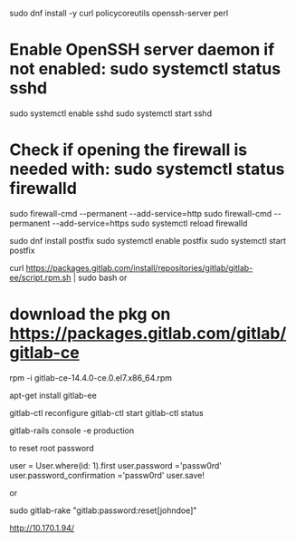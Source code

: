 

sudo dnf install -y curl policycoreutils openssh-server perl
# Enable OpenSSH server daemon if not enabled: sudo systemctl status sshd
sudo systemctl enable sshd
sudo systemctl start sshd
# Check if opening the firewall is needed with: sudo systemctl status firewalld
sudo firewall-cmd --permanent --add-service=http
sudo firewall-cmd --permanent --add-service=https
sudo systemctl reload firewalld

sudo dnf install postfix
sudo systemctl enable postfix
sudo systemctl start postfix

curl https://packages.gitlab.com/install/repositories/gitlab/gitlab-ee/script.rpm.sh | sudo bash
or
# download the pkg on https://packages.gitlab.com/gitlab/gitlab-ce
rpm -i  gitlab-ce-14.4.0-ce.0.el7.x86_64.rpm

apt-get install gitlab-ee

gitlab-ctl reconfigure gitlab-ctl start gitlab-ctl status

gitlab-rails console -e production

to reset root password

user = User.where(id: 1).first user.password ='passw0rd' user.password_confirmation ='passw0rd' user.save!

or

sudo gitlab-rake "gitlab:password:reset[johndoe]"

http://10.170.1.94/